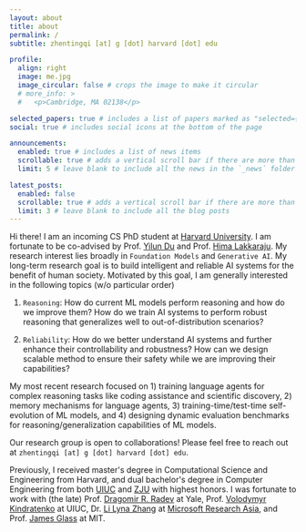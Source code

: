 ```yaml
---
layout: about
title: about
permalink: /
subtitle: zhentingqi [at] g [dot] harvard [dot] edu

profile:
  align: right
  image: me.jpg
  image_circular: false # crops the image to make it circular
  # more_info: >
  #   <p>Cambridge, MA 02138</p>

selected_papers: true # includes a list of papers marked as "selected={true}"
social: true # includes social icons at the bottom of the page

announcements:
  enabled: true # includes a list of news items
  scrollable: true # adds a vertical scroll bar if there are more than 3 news items
  limit: 5 # leave blank to include all the news in the `_news` folder

latest_posts:
  enabled: false
  scrollable: true # adds a vertical scroll bar if there are more than 3 new posts items
  limit: 3 # leave blank to include all the blog posts
---
```


Hi there! I am an incoming CS PhD student at [Harvard University](https://www.harvard.edu/). I am fortunate to be co-advised by Prof. [Yilun Du](https://yilundu.github.io/) and Prof. [Hima Lakkaraju](https://himalakkaraju.github.io/). My research interest lies broadly in `Foundation Models` and `Generative AI`. My long-term research goal is to build intelligent and reliable AI systems for the benefit of human society. Motivated by this goal, I am generally interested in the following topics (w/o particular order)

1) `Reasoning`: How do current ML models perform reasoning and how do we improve them? How do we train AI systems to perform robust reasoning that generalizes well to out-of-distribution scenarios?

2) `Reliability`: How do we better understand AI systems and further enhance their controllability and robustness? How can we design scalable method to ensure their safety while we are improving their capabilities?

My most recent research focused on 1) training language agents for complex reasoning tasks like coding assistance and scientific discovery, 2) memory mechanisms for language agents, 3) training-time/test-time self-evolution of ML models, and 4) designing dynamic evaluation benchmarks for reasoning/generalization capabilities of ML models.

Our research group is open to collaborations! Please feel free to reach out at `zhentingqi [at] g [dot] harvard [dot] edu`.

Previously, I received master's degree in Computational Science and Engineering from Harvard, and dual bachelor's degree in Computer Engineering from both [UIUC](https://illinois.edu/) and [ZJU](https://www.zju.edu.cn/english/) with highest honors. I was fortunate to work with (the late) Prof. [Dragomir R. Radev](http://www.cs.yale.edu/homes/radev/) at Yale, Prof. [Volodymyr Kindratenko](https://ece.illinois.edu/about/directory/faculty/kindrtnk) at UIUC, Dr. [Li Lyna Zhang](https://www.microsoft.com/en-us/research/people/lzhani/) at [Microsoft Research Asia](https://www.microsoft.com/en-us/research/lab/microsoft-research-asia/), and Prof. [James Glass](https://sls.csail.mit.edu/people/glass.shtml) at MIT.

